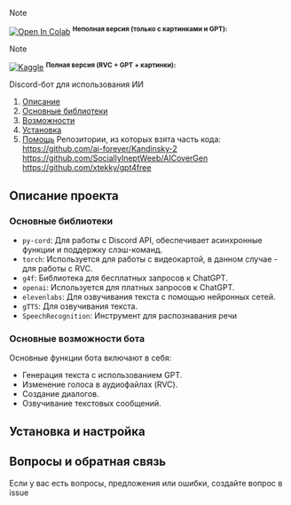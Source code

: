> [!Note]
[![Open In Colab](https://colab.research.google.com/assets/colab-badge.svg)](https://colab.research.google.com/) <sup><strong>Неполная версия (только с картинками и GPT):</strong></sup>
> [!Note]
[![Kaggle](https://img.shields.io/badge/-Kaggle-20BEFF?logo=kaggle&logoColor=white)](https://www.kaggle.com/) <sup><strong>Полная версия (RVC + GPT + картинки):</strong></sup> 

Discord-бот для использования ИИ
1. [Описание](#section-1)
2. [Основные библиотеки](#section-2)
3. [Возможности](#section-3)
4. [Установка](#section-4)
5. [Помощь](#section-5)
Репозитории, из которых взята часть кода:
https://github.com/ai-forever/Kandinsky-2                                
https://github.com/SociallyIneptWeeb/AICoverGen                                
https://github.com/xtekky/gpt4free

## Описание проекта <a name="section-1"></a>

### Основные библиотеки <a name="section-2"></a>

- `py-cord`: Для работы с Discord API, обеспечивает асинхронные функции и поддержку слэш-команд.
- `torch`: Используется для работы с видеокартой, в данном случае - для работы с RVC.
- `g4f`: Библиотека для бесплатных запросов к ChatGPT.
- `openai`: Используется для платных запросов к ChatGPT.
- `elevenlabs`: Для озвучивания текста с помощью нейронных сетей.
- `gTTS`: Для озвучивания текста.
- `SpeechRecognition`: Инструмент для распознавания речи

### Основные возможности бота <a name="section-3"></a>

Основные функции бота включают в себя:

- Генерация текста с использованием GPT.
- Изменение голоса в аудиофайлах (RVC).
- Создание диалогов.
- Озвучивание текстовых сообщений.

## Установка и настройка <a name="section-4"></a>


## Вопросы и обратная связь <a name="section-5"></a>

Если у вас есть вопросы, предложения или ошибки, создайте вопрос в issue

